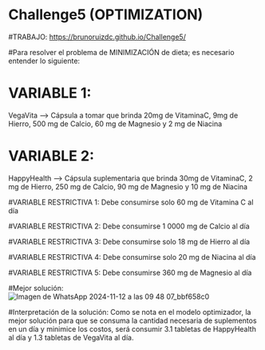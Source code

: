 # Challenge5 (OPTIMIZATION)

#TRABAJO: https://brunoruizdc.github.io/Challenge5/ 

#Para resolver el problema de MINIMIZACIÓN de dieta; es necesario entender lo siguiente:

# VARIABLE 1: 
VegaVita --> Cápsula a tomar que brinda 20mg de VitaminaC, 9mg de Hierro, 500 mg de Calcio, 60 mg de Magnesio y 2 mg de Niacina

# VARIABLE 2: 
HappyHealth --> Cápsula suplementaria que brinda 30mg de VitaminaC, 2 mg de Hierro, 250 mg de Calcio, 90 mg de Magnesio y 10 mg de Niacina

#VARIABLE RESTRICTIVA 1: Debe consumirse solo 60 mg de Vitamina C al día

#VARIABLE RESTRICTIVA 2: Debe consumirse 1 0000 mg de Calcio al día

#VARIABLE RESTRICTIVA 3: Debe consumirse solo 18 mg de Hierro al día

#VARIABLE RESTRICTIVA 4: Debe consumirse solo 20 mg de Niacina al día

#VARIABLE RESTRICTIVA 5: Debe consumirse 360 mg de Magnesio al día

#Mejor solución:
![Imagen de WhatsApp 2024-11-12 a las 09 48 07_bbf658c0](https://github.com/user-attachments/assets/6b9e515c-51c8-492c-81bf-614a1522e8b2)

#Interpretación de la solución:
Como se nota en el modelo optimizador, la mejor solución para que se consuma la cantidad necesaria de suplementos en un día y minimice los costos, será consumir 3.1 tabletas 
de HappyHealth al día y 1.3 tabletas de VegaVita al día.
